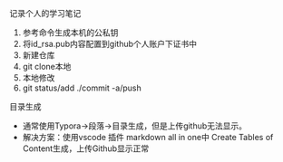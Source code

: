 
记录个人的学习笔记

1. 参考命令生成本机的公私钥
2. 将id_rsa.pub内容配置到github个人账户下证书中
3. 新建仓库
4. git clone本地
5. 本地修改
6. git status/add ./commit -a/push

目录生成

- 通常使用Typora->段落->目录生成，但是上传github无法显示。
- 解决方案：使用vscode 插件 markdown all in one中 Create Tables of Content生成，上传Github显示正常